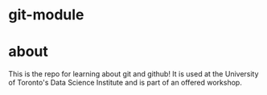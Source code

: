 # git-module

# about
This is the repo for learning about git and github! It is used at the University of Toronto's Data Science Institute and is part of an offered workshop.
